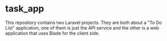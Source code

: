 # task_app

This repository contains two Laravel projects. They are both about a "To Do List" application, one of them is just the API service and the other is a web application that uses Blade for the client side.
